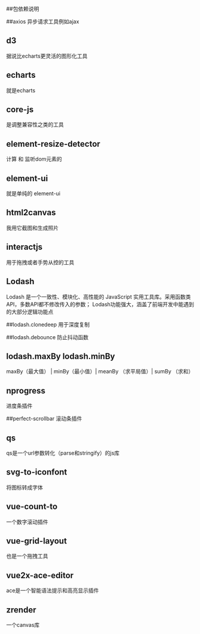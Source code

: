 ##包依赖说明

##axios
异步请求工具例如ajax

## d3
据说比echarts更灵活的图形化工具 

## echarts
就是echarts

## core-js
是调整兼容性之类的工具

## element-resize-detector
计算 和 监听dom元素的

## element-ui
就是单纯的 element-ui

## html2canvas
我用它截图和生成照片

## interactjs 
用于拖拽或者手势从控的工具

## Lodash
Lodash 是一个一致性、模块化、高性能的 JavaScript 实用工具库。采用函数类API，多数API都不修改传入的参数；
Lodash功能强大，涵盖了前端开发中能遇到的大部分逻辑功能点

##lodash.clonedeep
用于深度复制 

##lodash.debounce
防止抖动函数
## lodash.maxBy lodash.minBy 
maxBy（最大值） | minBy（最小值）|  meanBy （求平局值）|  sumBy （求和）

## nprogress
进度条插件

##perfect-scrollbar
滚动条插件

## qs
qs是一个url参数转化（parse和stringify）的js库

## svg-to-iconfont
将图标转成字体

## vue-count-to
一个数字滚动插件

## vue-grid-layout
也是一个拖拽工具

## vue2x-ace-editor
ace是一个智能语法提示和高亮显示插件

## zrender
一个canvas库

